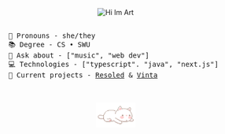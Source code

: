 <div align="center">
  <img src="https://readme-typing-svg.demolab.com?font=Fira+Code&weight=500&size=28&pause=1000&color=EEB3A3&center=true&vCenter=true&repeat=false&width=435&lines=%E2%9C%A9+hi+i'm+Art+%E2%9C%A9" alt="Hi Im Art" width="435" height="50">
</div>

<br>
<pre>
    💞 Pronouns - she/they
    📚 Degree - CS • SWU
    🐾 Ask about - ["music", "web dev"] 
    💻 Technologies - ["typescript". "java", "next.js"] 
    💼 Current projects - <a href="https://resoled.it/">Resoled</a> & <a href="https://vinta.app/">Vinta</a>    
</pre>
<br><br>

<div align="center">

<img src="./yawning-cat.gif" alt="yawning cat" width="80" height="50">
</div>
